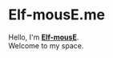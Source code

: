 Elf-mousE.me
============

Hello, I'm **[Elf-mousE](http://elf-mouse.me/)**.  
Welcome to my space.
